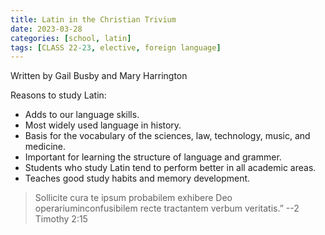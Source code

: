 ```yaml
---
title: Latin in the Christian Trivium
date: 2023-03-28
categories: [school, latin]
tags: [CLASS 22-23, elective, foreign language]
---
```


Written by Gail Busby and Mary Harrington

Reasons to study Latin:

* Adds to our language skills.
* Most widely used language in history.
* Basis for the vocabulary of the sciences, law, technology, music, and medicine.
* Important for learning the structure of language and grammer.
* Students who study Latin tend to perform better in all academic areas.
* Teaches good study habits and memory development.

> Sollicite cura te ipsum probabilem exhibere Deo operariuminconfusibilem recte tractantem verbum veritatis.” --2 Timothy 2:15

